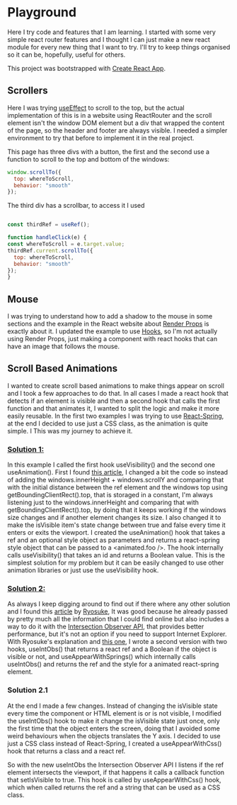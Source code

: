 # Playground

Here I try code and features that I am learning. I started with some very simple react router features and I thought I can just make a new react module for every new thing that I want to try. I'll try to keep things organised so it can be, hopefully, useful for others.

This project was bootstrapped with [Create React App](https://github.com/facebook/create-react-app).

## Scrollers

Here I was trying [useEffect](https://reactjs.org/docs/hooks-effect.html) to scroll to the top, but the actual implementation of this is in a website using ReactRouter and the scroll element isn't the window DOM element but a div that wrapped the content of the page, so the header and footer are always visible. I needed a simpler environment to try that before to implement it in the real project.

This page has three divs with a button, the first and the second use a function to scroll to the top and bottom of the windows:

```javascript
window.scrollTo({
  top: whereToScroll,
  behavior: "smooth"
});
```

The third div has a scrollbar, to access it I used

```javascript

const thirdRef = useRef();

function handleClick(e) {
const whereToScroll = e.target.value;
thirdRef.current.scrollTo({
  top: whereToScroll,
  behavior: "smooth"
});
}
```

## Mouse

I was trying to understand how to add a shadow to the mouse in some sections and the example in the React website about [Render Props](https://reactjs.org/docs/render-props.html) is exactly about it. I updated the example to use [Hooks](https://reactjs.org/docs/hooks-intro.html), so I'm not actually using Render Props, just making a component with react hooks that can have an image that follows the mouse.

## Scroll Based Animations

I wanted to create scroll based animations to make things appear on scroll and I took a few approaches to do that. In all cases I made a react hook that detects if an element is visible and then a second hook that calls the first function and that animates it, I wanted to split the logic and make it more easily reusable. In the first two examples I was trying to use [React-Spring](https://react-spring.io/), at the end I decided to use just a CSS class, as the animation is quite simple. I This was my journey to achieve it.

### [Solution 1:](/src/Components/Hooks/Visibility.jsx)
In this example I called the first hook useVisibility() and the second one useAnimation().
First I found [this article](https://dev.to/chriseickemeyergh/building-custom-scroll-animations-using-react-hooks-4h6f), I changed a bit the code so instead of adding the windows.innerHeight + windows.scrollY and comparing that with the initial distance between the ref element and the windows top using getBoundingClientRect().top, that is storaged in a constant, I'm always listening just to the windows.innerHeight and comparing that with getBoundingClientRect().top, by doing that it keeps working if the windows size changes and if another element changes its size. I also changed it to make the isVisible item's state change between true and false every time it enters or exits the viewport. I created the useAnimation() hook that takes a ref and an optional style object as parameters and returns a react-spring style object that can be passed to a <animated.foo />. The hook internally calls useVisibility() that takes an id and returns a Boolean value. This is the simplest solution for my problem but it can be easily changed to use other animation libraries or just use the useVisibility hook.

### [Solution 2:](/src/Components/Hooks/IntObs.jsx)
As always I keep digging around to find out if there where any other solution and I found this [article](https://whoisryosuke.com/blog/2020/handling-scroll-based-animations-in-react/) by [Ryosuke](https://twitter.com/whoisryosuke), It was good because he already passed by pretty much all the information that I could find online but also includes a way to do it with the [Intersection Observer API](https://developer.mozilla.org/en-US/docs/Web/API/Intersection_Observer_API), that provides better performance, but it's not an option if you need to support Internet Explorer. With Ryosuke's explanation and [this one](https://dev.to/producthackers/intersection-observer-using-react-49ko), I wrote a second version with two hooks, useIntObs() that returns a react ref and a Boolean if the object is visible or not, and
useAppearWithSprings() which internally calls useIntObs() and returns the ref and the style for a animated react-spring element.

### Solution 2.1
At the end I made a few changes. Instead of changing the isVisible state every time the component or HTML element is or is not visible, I modified the useIntObs() hook to make it change the isVisible state just once, only the first time that the object enters the screen, doing that I avoided some weird behaviours when the objects translates the Y axis.  I decided to use just a CSS class instead of React-Spring, I created a useAppearWithCss() hook that returns a class and a react ref.

So with the new useIntObs the Intersection Observer API I listens if the ref element intersects the viewport, if that happens it calls a callback function that setIsVisible to true. This hook is called by useAppearWithCss() hook, which when called returns the ref and a string that can be used as a CSS class.
